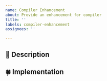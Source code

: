 ```yaml
---
name: Compiler Enhancement
about: Provide an enhancement for compiler
title: ''
labels: compiler-enhancement
assignees: ''

---
```


<!--
Hello! Thank you for this issue! 🔥
Please fill the information blanks below
-->

## 👀 Description
<!--
Detailed description about your idea.
You can include code examples, links to other implementations and additional info
-->

## 🍀 Implementation
<!--
Describe how to implement this idea/enhancement
-->
